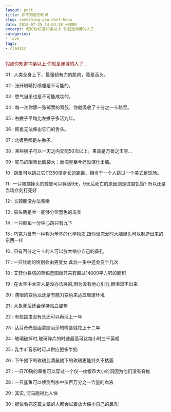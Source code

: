 ```yaml
---
layout: post
title: 你不知道的知识
slug: something-you-dont-know
date: 2010-07-25 14:04:18 +0800
excerpt: 假如你知道10条以上 你就是渊博的人了...
categories:
- love
tags:
- classic
---
```


<span style="color: #800000;">假如你知道10条以上 你就是渊博的人了... </span>

01 : 人类全身上下，最强韧有力的肌肉，竟是舌头。

02 : 张开眼睛打喷嚏是不可能的。

03 : 憋气自杀也是不可能成功的。


04 : 每一次你舔一张邮票的背胶，你就吸收了十分之一卡路里。

05 : 右撇子平均比左撇子多活九年。

06 : 鳄鱼无法伸出它们的舌头。

07 : 北极熊都是左撇子。

08 : 某些狮子可以一天之内交配50次以上。果真是万兽之王呀...

09 : 鸵鸟的眼睛比脑袋大；而海星至今还没演化出脑。

10 : 跳蚤可以跳过它们350倍身长的距离，相当于一个人跳过一个美式足球场。

11 : 一只被摘掉头的蟑螂可以存活9天，9天后死亡的原因则是过度饥饿? 所以还是当场立刻打死好

12 : 长颈鹿没办法咳嗽

13 : 猫头鹰是唯一能够分辨蓝色的鸟类

14 : 一只鲸鱼一分钟心跳只有九下

15 : 巧克力含有一种称为苯基的化学物质,跟你谈恋爱时大脑里头可以制造出来的东西一样

16 : 只有百分之三十的人可以放大缩小自己的鼻孔

17 : 一只牡蛎的性别会由男变女,此后一生中还会变个几次

18 : 艾菲尔铁塔的草稿蓝图摊开来有超过14000平方呎的面积

19 : 在太空中太空人是没办法哭的,因为没有地心引力,眼泪流不出来

20 : 瞎眼的变色龙还是有能力变色来适应周遭环境

21 : 大象死后还会保持站立姿势

22 : 有些昆虫没有头还可以再活上一年

23 : 达芬奇光是画蒙娜丽莎的嘴唇就花上十二年

24 : 玻璃破掉时,玻璃碎片的时速最高可达每小时三千英哩

25 : 乳牛听音乐时可以供应更多牛奶

26 : 下午摘下的玫瑰比清晨摘下的玫瑰更能持久不枯萎

27 : 一只70磅的章鱼可以穿过一个仅一枚银币大小的洞因为他们没有脊椎

28 : 一只鲨鱼可以侦测到水中仅百万分之一含量的血液

29 : 其实, 河马跑得比人快

30 : 据说看完这篇文章的人都会试着放大缩小自己的鼻孔!
